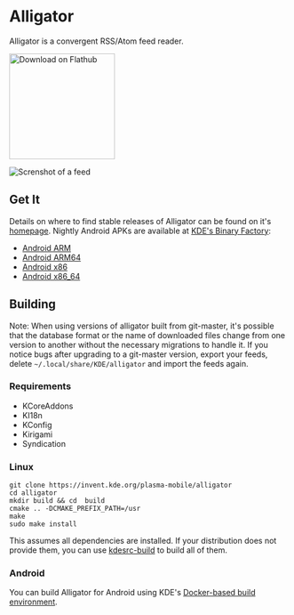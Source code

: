 # Alligator

Alligator is a convergent RSS/Atom feed reader.

<a href='https://flathub.org/apps/details/org.kde.alligator'><img width='190px' alt='Download on Flathub' src='https://flathub.org/assets/badges/flathub-badge-i-en.png'/></a>

![Screnshot of a feed](https://cdn.kde.org/screenshots/alligator/alligator-desktop.png)

## Get It

Details on where to find stable releases of Alligator can be found on it's
[homepage](https://apps.kde.org/alligator). Nightly Android APKs are available at [KDE's Binary Factory](https://kfunk.org/2017/11/17/kde-binary-factory/):
- [Android ARM](https://binary-factory.kde.org/view/Android/job/Alligator_Nightly_android-arm/)
- [Android ARM64](https://binary-factory.kde.org/view/Android/job/Alligator_Nightly_android-arm64/)
- [Android x86](https://binary-factory.kde.org/view/Android/job/Alligator_Nightly_android-x86/)
- [Android x86_64](https://binary-factory.kde.org/view/Android/job/Alligator_Nightly_android-x86_64/)

## Building

Note: When using versions of alligator built from git-master, it's possible that the database format or the name of downloaded files change from one version to another without the necessary migrations to handle it. If you notice bugs after upgrading to a git-master version, export your feeds, delete `~/.local/share/KDE/alligator` and import the feeds again.

### Requirements
 - KCoreAddons
 - KI18n
 - KConfig
 - Kirigami
 - Syndication

### Linux

```
git clone https://invent.kde.org/plasma-mobile/alligator
cd alligator
mkdir build && cd  build
cmake .. -DCMAKE_PREFIX_PATH=/usr
make
sudo make install
```

This assumes all dependencies are installed. If your distribution does not provide
them, you can use [kdesrc-build](https://kdesrc-build.kde.org/) to build all of them.

### Android

You can build Alligator for Android using KDE's [Docker-based build environment](https://community.kde.org/Android/Environment_via_Container).

